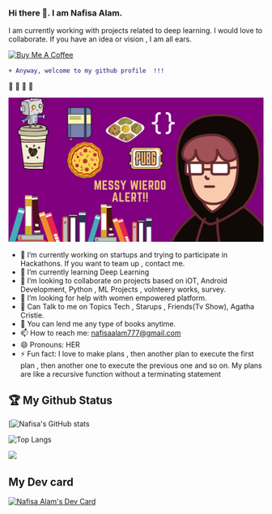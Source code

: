 ### Hi there 👋. I am Nafisa Alam.
 I am currently working with projects related to deep learning. I would love to collaborate. If you have an idea or vision , I am all ears.
 
<a href="https://www.buymeacoffee.com/nafisaalamS" target="_blank"><img src="https://cdn.buymeacoffee.com/buttons/v2/default-yellow.png" alt="Buy Me A Coffee" style="height: 40px !important  ;width: 150px !important ;"></a>

 ```diff
 + Anyway, welcome to my github profile  !!!  
```
:tada: :tada: :tada: :tada:

![](me.png)

<!--
add colorful social links
**NafuKrypto/NafuKrypto** is a ✨ _special_ ✨ repository because its `README.md` (this file) appears on your GitHub profile.

Here are some ideas to get you started:-->

- 🔭 I’m currently working on startups and trying to participate in Hackathons. If you want to team up , contact me.
- 🌱 I’m currently learning Deep Learning
- 👯 I’m looking to collaborate on projects based on iOT, Android Development, Python , ML Projects , volnteery works, survey.
- 🤔 I’m looking for help with women empowered platform.
- 💬 Can Talk to me on Topics Tech , Starups , Friends(Tv Show), Agatha Cristie.
- :book: You can lend me any type of books anytime.
- 📫 How to reach me: nafisaalam777@gmail.com
- 😄 Pronouns: HER
- ⚡ Fun fact:  I love to make plans , then another plan to execute the first plan , then another one to execute the previous one and so on. My plans are like a recursive function without a terminating statement  
<!--## 🧰 Languages and Tools:
<p align="center">
<img src="https://raw.githubusercontent.com/github/explore/80688e429a7d4ef2fca1e82350fe8e3517d3494d/topics/python/python.png" alt="Python" height="40" style="vertical-align:top; margin:4px">
<img src="https://raw.githubusercontent.com/github/explore/80688e429a7d4ef2fca1e82350fe8e3517d3494d/topics/javascript/javascript.png" alt="Javascript" height="40" style="vertical-align:top; margin:4px">
<img src="https://raw.githubusercontent.com/github/explore/80688e429a7d4ef2fca1e82350fe8e3517d3494d/topics/visual-studio-code/visual-studio-code.png" alt="VS Code" height="40" style="vertical-align:top; margin:4px">
</p>-->

## 🏆 My Github Status
[![Nafisa's GitHub stats](https://github-readme-stats.vercel.app/api?username=NafuKrypto&show_icons=true&theme=radical) <!--my stats-->

 
<!--[![Top Langs](https://github-readme-stats.vercel.app/api/top-langs/?username=NafuKrypto&langs_count=6)](https://github.com/NafuKrypto/github-readme-stats)--><!--my langs-->
![Top Langs](https://github-readme-stats.vercel.app/api/top-langs/?username=NafuKrypto&theme=radical)<!--my langs-->
<!--![GitHub stats](https://github-readme-stats.vercel.app/api?username=NafuKrypto&show_icons=true&theme=tokyonight) -->

![](https://komarev.com/ghpvc/?username=NafuKrypto)
## My Dev card
<a href="https://app.daily.dev/nafisaalam"><img src="https://api.daily.dev/devcards/19fe0b7872cc4c7384b3308a779780b8.png?r=t0m" width="400" alt="Nafisa Alam's Dev Card"/></a>
